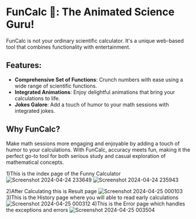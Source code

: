 # FunCalc 🎉: The Animated Science Guru!

FunCalc is not your ordinary scientific calculator. It's a unique web-based tool that combines functionality with entertainment.

## Features:
- **Comprehensive Set of Functions**: Crunch numbers with ease using a wide range of scientific functions.
- **Integrated Animations**: Enjoy delightful animations that bring your calculations to life.
- **Jokes Galore**: Add a touch of humor to your math sessions with integrated jokes.

## Why FunCalc?
Make math sessions more engaging and enjoyable by adding a touch of humor to your calculations. With FunCalc, accuracy meets fun, making it the perfect go-to tool for both serious study and casual exploration of mathematical concepts.





1)This is the index page of the Funny Calculator
![Screenshot 2024-04-24 233649](https://github.com/Aryesh404/FunCal_Where-Math-meets-humour/assets/142689032/12f32c4c-204b-4b50-a6fb-06b2ced18354)
![Screenshot 2024-04-24 235943](https://github.com/Aryesh404/FunCal_Where-Math-meets-humour/assets/142689032/20110b20-b517-493b-9ca3-4faea46d72cc)

2)After Calculating this is Result page
![Screenshot 2024-04-25 000103](https://github.com/Aryesh404/FunCal_Where-Math-meets-humour/assets/142689032/d9f450a2-91a8-421f-8c67-b325981aa6e0)
3)This is the History page where you will able to read early calculations
![Screenshot 2024-04-25 000312](https://github.com/Aryesh404/FunCal_Where-Math-meets-humour/assets/142689032/676c279c-5cdc-48d0-9dc3-db58f7531721)
4)This is the Error page which handles the exceptions and errors
![Screenshot 2024-04-25 003504](https://github.com/Aryesh404/FunCal_Where-Math-meets-humour/assets/142689032/e6b4d11c-77a5-4127-b0eb-743c247e8175)
